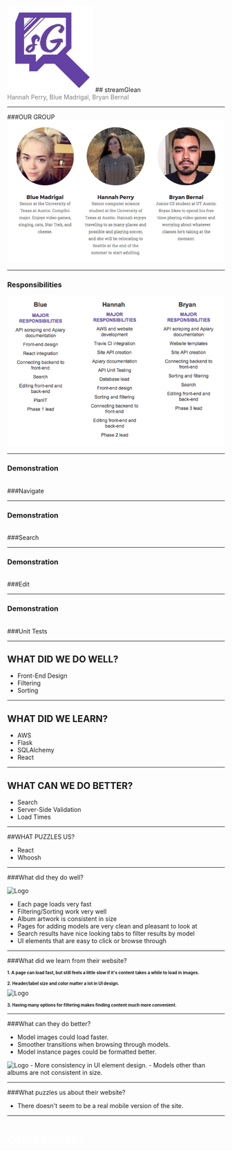 
<img src="static/img/LOGOSMALLER.png">
## streamGlean
<br>
<span style="color:gray">Hannah Perry, Blue Madrigal, Bryan Bernal</span>

---

###OUR GROUP
<img src="static/img/ourteam.png">

---

### Responsibilities
<img src="static/img/responsibilities.png">

---

### <b>Demonstration</b>
<br>
###Navigate
<br>

---

### <b>Demonstration</b>
<br>
###Search
<br>

---

### <b>Demonstration</b>
<br>
###Edit
<br>

---

### <b>Demonstration</b>
<br>
###Unit Tests
<br>

---

## <span>WHAT DID WE DO WELL?</span>

- Front-End Design
- Filtering
- Sorting

---

## <span>WHAT DID WE LEARN?</span>

- AWS
- Flask
- SQLAlchemy
- React

---

## <span>WHAT CAN WE DO BETTER?</span>

- Search
- Server-Side Validation
- Load Times

---

##<span>WHAT PUZZLES US?</span>

- React
- Whoosh

---

###What did they do well?

<img src="http://i.imgur.com/EwTQTN8.png" alt="Logo" style="width: 200px;"/>

- Each page loads very fast
- Filtering/Sorting work very well
- Album artwork is consistent in size
- Pages for adding models are very clean and pleasant to look at
- Search results have nice looking tabs to filter results by model
- UI elements that are easy to click or browse through


---

###What did we learn from their website?

<h2 style="font-size:70%;">1. A page can load fast, but still feels a little slow if it's content takes a while to load in images.</h2>
<h2 style="font-size:70%;">2. Header/label size and color matter a lot in UI design.</h2>
<img src="http://i.imgur.com/DLL3Wzf.png" alt="Logo" style="width: 120px;"/>
<h2 style="font-size:70%;">3. Having many options for filtering makes finding content much more convenient.</h2>

---

###What can they do better?

- Model images could load faster.
- Smoother transitions when browsing through models.
- Model instance pages could be formatted better.
<img src="http://i.imgur.com/Nlm7AgV.jpg" alt="Logo" style="width: 300px;"/>
- More consistency in UI element design.
- Models other than albums are not consistent in size.

---

###What puzzles us about their website?

- There doesn't seem to be a real mobile version of the site.

---

# <span style="color: white; text-transform: none">QUESTIONS?</span>
